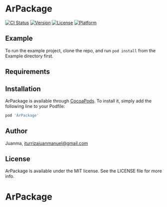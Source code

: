 # ArPackage

[![CI Status](https://img.shields.io/travis/Juanma/ArPackage.svg?style=flat)](https://travis-ci.org/Juanma/ArPackage)
[![Version](https://img.shields.io/cocoapods/v/ArPackage.svg?style=flat)](https://cocoapods.org/pods/ArPackage)
[![License](https://img.shields.io/cocoapods/l/ArPackage.svg?style=flat)](https://cocoapods.org/pods/ArPackage)
[![Platform](https://img.shields.io/cocoapods/p/ArPackage.svg?style=flat)](https://cocoapods.org/pods/ArPackage)

## Example

To run the example project, clone the repo, and run `pod install` from the Example directory first.

## Requirements

## Installation

ArPackage is available through [CocoaPods](https://cocoapods.org). To install
it, simply add the following line to your Podfile:

```ruby
pod 'ArPackage'
```

## Author

Juanma, iturrizajuanmanuel@gmail.com

## License

ArPackage is available under the MIT license. See the LICENSE file for more info.
# ArPackage
